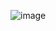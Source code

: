 
![image](https://github.com/ktrianaa2/contenedoresIngSoftware/assets/142435290/086ad968-bbe4-45dd-8ef0-8bc8d62a581d)
